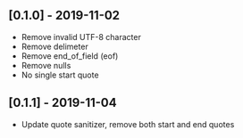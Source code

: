 ## [0.1.0] - 2019-11-02

- Remove invalid UTF-8 character
- Remove delimeter
- Remove end_of_field (eof)
- Remove nulls
- No single start quote

## [0.1.1] - 2019-11-04

- Update quote sanitizer, remove both start and end quotes